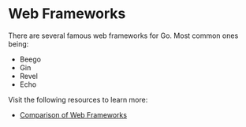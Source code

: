 # Web Frameworks

There are several famous web frameworks for Go. Most common ones being:

- Beego
- Gin
- Revel
- Echo

Visit the following resources to learn more:

- [Comparison of Web Frameworks](https://github.com/diyan/go-web-framework-comparison)
